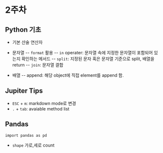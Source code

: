 # 2주차

## Python 기초

- 기본 산술 연산자

- 문자열
-- `format` 활용
-- `in` operater: 문자열 속에 지정한 문자열이 포함되어 있는지 확인하는 메서드
-- `split`: 지정된 문자 혹은 문자열 기준으로 split, 배열을 return
-- `join`: 문자열 결합

- 배열
-- append: 해당 object에 직접 element를 append 함.


## Jupiter Tips

- `ESC` + `m`: markdown mode로 변경
- `.` + `tab`: avaiable method list


## Pandas

```
import pandas as pd
```

- `shape` 가로,세로 count
